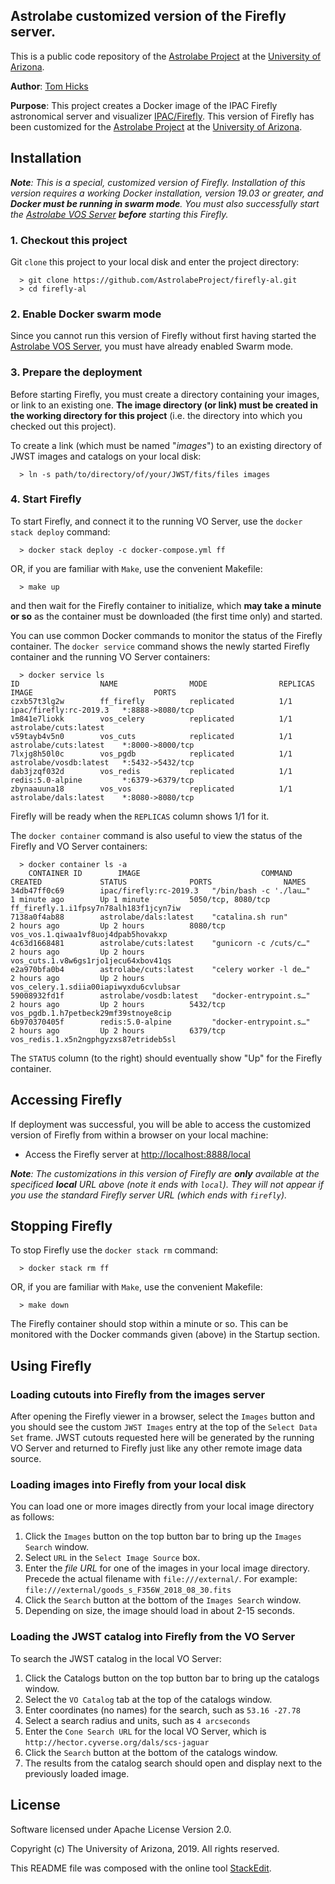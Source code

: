 ﻿
## Astrolabe customized version of the Firefly server.

This is a public code repository of the [Astrolabe Project](http://astrolabe.arizona.edu/) at the [University of Arizona](http://www.arizona.edu).

**Author**: [Tom Hicks](https://github.com/hickst)

**Purpose**: This project creates a Docker image of the IPAC Firefly astronomical server and visualizer [IPAC/Firefly](https://github.com/Caltech-IPAC/firefly). This version of Firefly has been customized for the [Astrolabe Project](http://astrolabe.arizona.edu/) at the [University of Arizona](http://www.arizona.edu).

## Installation

***Note**: This is a special, customized version of Firefly. Installation of this version requires a working Docker installation, version 19.03 or greater, and **Docker must be running in swarm mode**. You must also successfully start the [Astrolabe VOS Server](https://github.com/AstrolabeProject/vos.git) **before** starting this Firefly.*

### 1. Checkout this project

Git `clone` this project to your local disk and enter the project directory:
```
  > git clone https://github.com/AstrolabeProject/firefly-al.git
  > cd firefly-al
```

### 2. Enable Docker swarm mode

Since you cannot run this version of Firefly without first having started the [Astrolabe VOS Server](https://github.com/AstrolabeProject/vos.git), you must have already enabled Swarm mode.


### 3. Prepare the deployment

Before starting Firefly, you must create a directory containing your images, or link to an existing one. **The image directory (or link) must be created in the working directory for this project** (i.e. the directory into which you checked out this project).

To create a link (which must be named "*images*") to an existing directory of JWST images and catalogs on your local disk:
```
  > ln -s path/to/directory/of/your/JWST/fits/files images
```

### 4. Start Firefly

To start Firefly, and connect it to the running VO Server, use the `docker stack deploy` command:
```
  > docker stack deploy -c docker-compose.yml ff
```
OR, if you are familiar with `Make`, use the convenient Makefile:
```
  > make up
```
and then wait for the Firefly container to initialize, which **may take a minute or so** as the container must be downloaded (the first time only) and started.

You can use common Docker commands to monitor the status of the Firefly container. The `docker service` command shows the newly started Firefly container and the running VO Server containers:
```
  > docker service ls
ID                  NAME                MODE                REPLICAS            IMAGE                           PORTS
czxb57t3lg2w        ff_firefly          replicated          1/1                 ipac/firefly:rc-2019.3   *:8888->8080/tcp
1m841e7liokk        vos_celery          replicated          1/1                 astrolabe/cuts:latest
v59tayb4v5n0        vos_cuts            replicated          1/1                 astrolabe/cuts:latest    *:8000->8000/tcp
7lxjg8h50l0c        vos_pgdb            replicated          1/1                 astrolabe/vosdb:latest   *:5432->5432/tcp
dab3jzqf032d        vos_redis           replicated          1/1                 redis:5.0-alpine         *:6379->6379/tcp
zbynaauuna18        vos_vos             replicated          1/1                 astrolabe/dals:latest    *:8080->8080/tcp
```
Firefly will be ready when the `REPLICAS` column shows 1/1 for it.

The `docker container` command is also useful to view the status of the Firefly and VO Server containers:
```
  > docker container ls -a
    CONTAINER ID        IMAGE                           COMMAND                  CREATED             STATUS              PORTS                NAMES
34db47ff0c69        ipac/firefly:rc-2019.3   "/bin/bash -c './lau…"   1 minute ago        Up 1 minute         5050/tcp, 8080/tcp   ff_firefly.1.i1fpsy7n78alh183f1jcyn7iw
7138a0f4ab88        astrolabe/dals:latest    "catalina.sh run"        2 hours ago         Up 2 hours          8080/tcp             vos_vos.1.qiwaa1vf8uoj4dpab5hovakxp
4c63d1668481        astrolabe/cuts:latest    "gunicorn -c /cuts/c…"   2 hours ago         Up 2 hours                               vos_cuts.1.v8w6gs1rjo1jecu64xbov41qs
e2a970bfa0b4        astrolabe/cuts:latest    "celery worker -l de…"   2 hours ago         Up 2 hours                               vos_celery.1.sdiia00iapiwyxdu6cvlubsar
59008932fd1f        astrolabe/vosdb:latest   "docker-entrypoint.s…"   2 hours ago         Up 2 hours          5432/tcp             vos_pgdb.1.h7petbeck29mf39stnoye8cip
6b970370405f        redis:5.0-alpine         "docker-entrypoint.s…"   2 hours ago         Up 2 hours          6379/tcp             vos_redis.1.x5n2ngphgyzxs87etrideb5sl
```
The `STATUS` column (to the right) should eventually show "Up" for the Firefly container.


## Accessing Firefly

If deployment was successful, you will be able to access the customized version of Firefly from within a browser on your local machine:

  - Access the Firefly server at [http://localhost:8888/local](http://localhost:8888/local)

***Note**: The customizations in this version of Firefly are **only** available at the specificed **local** URL above (note it ends with `local`). They will not appear if you use the standard Firefly server URL (which ends with `firefly`).*


## Stopping Firefly

To stop Firefly use the `docker stack rm` command:
```
  > docker stack rm ff
```
OR, if you are familiar with `Make`, use the convenient Makefile:
```
  > make down
```
The Firefly container should stop within a minute or so. This can be monitored with the Docker commands given (above) in the Startup section.


## Using Firefly

### Loading cutouts into Firefly from the images server

After opening the Firefly viewer in a browser, select the `Images` button and you should see the
custom `JWST Images` entry at the top of the `Select Data Set` frame. JWST cutouts requested
here will be generated by the running VO Server and returned to Firefly just like any other
remote image data source.

### Loading images into Firefly from your local disk

You can load one or more images directly from your local image directory as follows:

 1. Click the `Images` button on the top button bar to bring up the `Images Search` window.
 2. Select `URL` in the `Select Image Source` box.
 3. Enter the *file URL* for one of the images in your local image directory. Precede the actual filename with `file:///external/`. For example: `file:///external/goods_s_F356W_2018_08_30.fits`
 4. Click the `Search` button at the bottom of the `Images Search` window.
 5. Depending on size, the image should load in about 2-15 seconds.

### Loading the JWST catalog into Firefly from the VO Server

To search the JWST catalog in the local VO Server:

 1. Click the Catalogs button on the top button bar to bring up the catalogs window.
 2. Select the `VO Catalog` tab at the top of the catalogs window.
 3. Enter coordinates (no names) for the search, such as `53.16 -27.78`
 4. Select a search radius and units, such as `4 arcseconds`
 5. Enter the `Cone Search URL` for the local VO Server, which is `http://hector.cyverse.org/dals/scs-jaguar`
 6. Click the `Search` button at the bottom of the catalogs window.
 7. The results from the catalog search should open and display next to the previously loaded image.

## License

Software licensed under Apache License Version 2.0.

Copyright (c) The University of Arizona, 2019. All rights reserved.

This README file was composed with the online tool [StackEdit](https://stackedit.io/).
